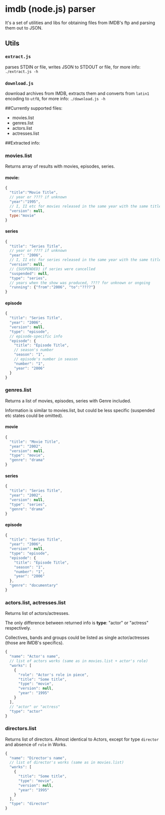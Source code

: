 imdb (node.js) parser
===========

It's a set of utilities and libs for obtaining files from IMDB's ftp and parsing them out to JSON.

## Utils
### `extract.js`
parses STDIN or file, writes JSON to STDOUT or file, for more info: `./extract.js -h`

### `download.js`
download archives from IMDB, extracts them and converts from `latin1` encoding to `utf8`, for more info: `./download.js -h`

##Currently supported files:

* movies.list
* genres.list
* actors.list
* actresses.list

##Extracted info:

### movies.list
Returns array of results with movies, episodes, series.

#### movie:
```js
{
  "title":"Movie Title",
  // year or ???? if unknown
  "year":"1995",
  // I, II etc for movies released in the same year with the same title
  "version": null,
  type:"movie"
}
```

#### series

```js
{
  "title": "Series Title",
  // year or ???? if unknown
  "year": "2006",
  // I, II etc for series released in the same year with the same title
  "version": null,
  // {SUSPENDED} if series were cancelled
  "suspended": null,
  "type": "series",
  // years when the show was produced, ???? for unknown or ongoing
  "running": {"from":"2006", "to":"????"}
}
```

#### episode
```js
{
  "title": "Series Title",
  "year": "2006",
  "version": null,
  "type": "episode",
  // episode-specific info
  "episode": {
    "title": "Episode Title",
    // season's number
    "season": "1",
    // episode's number in season
    "number": "1",
    "year": "2006"
  }
}
```

### genres.list
Returns a list of movies, episodes, series with Genre included.

Information is similar to movies.list, but could be less specific (suspended etc states could be omitted).

#### movie

```js
{
  "title": "Movie Title",
  "year": "2002",
  "version": null,
  "type": "movie",
  "genre": "drama"
}
```

#### series
```js
{
  "title": "Series Title",
  "year": "2002",
  "version": null,
  "type": "series",
  "genre": "drama"
}
```

#### episode
```js
{
  "title": "Series Title",
  "year": "2006",
  "version": null,
  "type": "episode",
  "episode": {
    "title": "Episode Title",
    "season": "1",
    "number": "1",
    "year": "2006"
  },
  "genre": "documentary"
}
```

### actors.list, actresses.list
Returns list of actors/actresses.

The only difference between returned info is **type**: "actor" or "actress" respectively.

Collectives, bands and groups could be listed as single actor/actresses (those are IMDB's specifics).

```js
{
  "name": "Actor's name",
  // list of actors works (same as in movies.list + actor's role)
  "works": [
    {
      "role": "Actor's role in piece",
      "title": "Some title",
      "type": "movie",
      "version": null,
      "year": "1995"
    }
  ],
  // "actor" or "actress"
  "type": "actor"
}
```

### directors.list

Returns list of directors.
Almost identical to Actors, except for type `director` and absence of `role` in Works.

```js
{
  "name": "Director's name",
  // list of director's works (same as in movies.list)
  "works": [
    {
      "title": "Some title",
      "type": "movie",
      "version": null,
      "year": "1995"
    }
  ],
  "type": "director"
}
```
